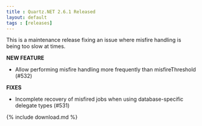```yaml
---
title : Quartz.NET 2.6.1 Released
layout: default
tags : [releases]
---
```


This is a maintenance release fixing an issue where misfire handling is being too slow at times.

__NEW FEATURE__

* Allow performing misfire handling more frequently than misfireThreshold (#532)

__FIXES__

* Incomplete recovery of misfired jobs when using database-specific delegate types (#531)

{% include download.md %}
